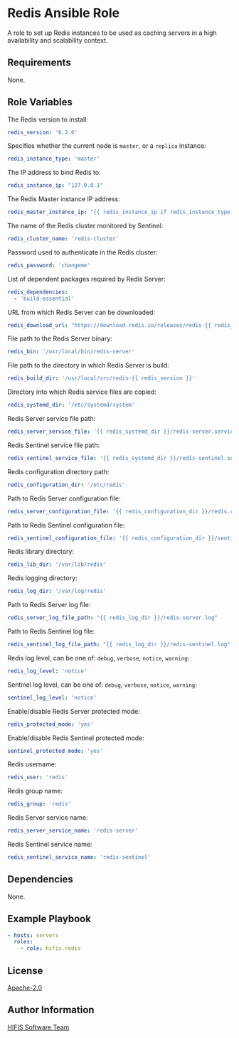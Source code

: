 <!--
SPDX-FileCopyrightText: 2020 Helmholtz Centre for Environmental Research (UFZ)
SPDX-FileCopyrightText: 2020 Helmholtz-Zentrum Dresden-Rossendorf (HZDR)

SPDX-License-Identifier: Apache-2.0
-->

# Redis Ansible Role

A role to set up Redis instances to be used as caching servers in a high
availability and scalability context.

## Requirements

None.

## Role Variables

The Redis version to install:
```yaml
redis_version: '6.2.6'
```

Specifies whether the current node is `master`, or a `replica` instance:
```yaml
redis_instance_type: 'master'
```

The IP address to bind Redis to:
```yaml
redis_instance_ip: "127.0.0.1"
```

The Redis Master instance IP address:
```yaml
redis_master_instance_ip: "{{ redis_instance_ip if redis_instance_type == 'master' else None }}"
```

The name of the Redis cluster monitored by Sentinel:
```yaml
redis_cluster_name: 'redis-cluster'
```

Password used to authenticate in the Redis cluster:
```yaml
redis_password: 'changeme'
```

List of dependent packages required by Redis Server:
```yaml
redis_dependencies:
  - 'build-essential'
```

URL from which Redis Server can be downloaded:
```yaml
redis_download_url: "https://download.redis.io/releases/redis-{{ redis_version }}.tar.gz"
```

File path to the Redis Server binary:
```yaml
redis_bin: '/usr/local/bin/redis-server'
```

File path to the directory in which Redis Server is build:
```yaml
redis_build_dir: '/usr/local/src/redis-{{ redis_version }}'
```

Directory into which Redis service files are copied:
```yaml
redis_systemd_dir: '/etc/systemd/system'
```

Redis Server service file path:
```yaml
redis_server_service_file: '{{ redis_systemd_dir }}/redis-server.service'
```

Redis Sentinel service file path:
```yaml
redis_sentinel_service_file: '{{ redis_systemd_dir }}/redis-sentinel.service'
```

Redis configuration directory path:
```yaml
redis_configuration_dir: '/etc/redis'
```

Path to Redis Server configuration file:
```yaml
redis_server_configuration_file: '{{ redis_configuration_dir }}/redis.conf'
```

Path to Redis Sentinel configuration file:
```yaml
redis_sentinel_configuration_file: '{{ redis_configuration_dir }}/sentinel.conf'
```

Redis library directory:
```yaml
redis_lib_dir: '/var/lib/redis'
```

Redis logging directory:
```yaml
redis_log_dir: '/var/log/redis'
```

Path to Redis Server log file:
```yaml
redis_server_log_file_path: "{{ redis_log_dir }}/redis-server.log"
```

Path to Redis Sentinel log file:
```yaml
redis_sentinel_log_file_path: "{{ redis_log_dir }}/redis-sentinel.log"
```

Redis log level, can be one of: `debug`, `verbose`, `notice`, `warning`:
```yaml
redis_log_level: 'notice'
```

Sentinel log level, can be one of: `debug`, `verbose`, `notice`, `warning`:
```yaml
sentinel_log_level: 'notice'
```

Enable/disable Redis Server protected mode:
```yaml
redis_protected_mode: 'yes'
```

Enable/disable Redis Sentinel protected mode:
```yaml
sentinel_protected_mode: 'yes'
```

Redis username:
```yaml
redis_user: 'redis'
```

Redis group name:
```yaml
redis_group: 'redis'
```

Redis Server service name:
```yaml
redis_server_service_name: 'redis-server'
```

Redis Sentinel service name:
```yaml
redis_sentinel_service_name: 'redis-sentinel'

```

## Dependencies

None.

## Example Playbook
```yaml
- hosts: servers
  roles:
    - role: hifis.redis
```

## License

[Apache-2.0](LICENSES/Apache-2.0.txt)

## Author Information

[HIFIS Software Team](https://software.hifis.net)
